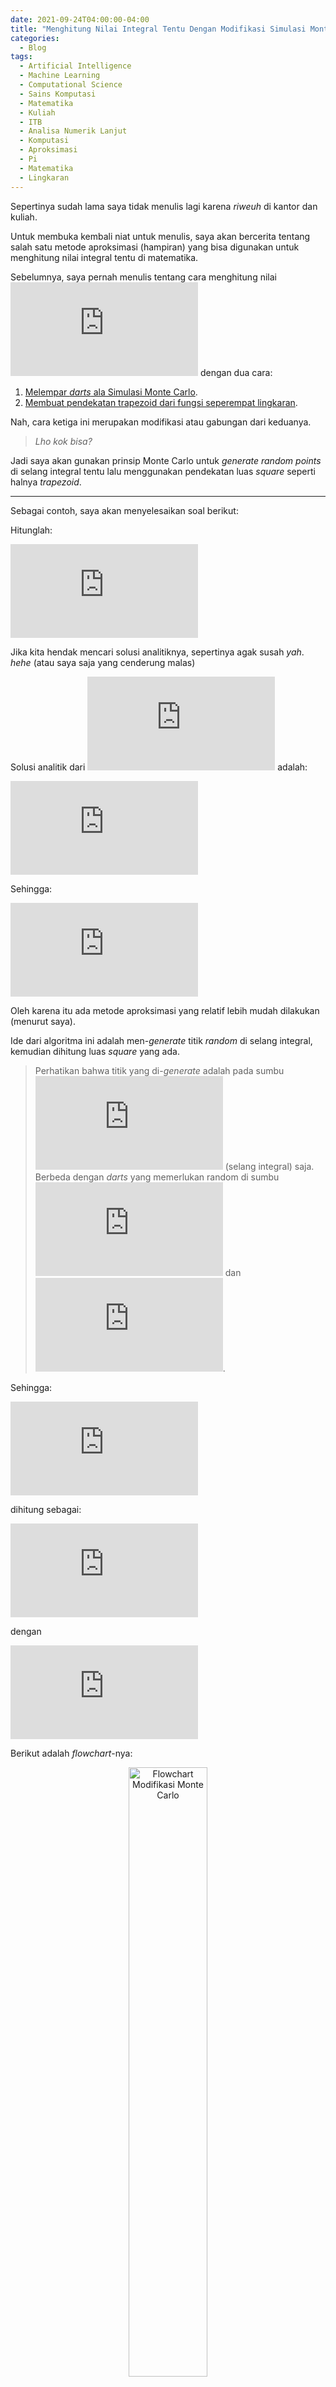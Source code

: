 ```yaml
---
date: 2021-09-24T04:00:00-04:00
title: "Menghitung Nilai Integral Tentu Dengan Modifikasi Simulasi Monte Carlo"
categories:
  - Blog
tags:
  - Artificial Intelligence
  - Machine Learning
  - Computational Science
  - Sains Komputasi
  - Matematika
  - Kuliah
  - ITB
  - Analisa Numerik Lanjut
  - Komputasi
  - Aproksimasi
  - Pi
  - Matematika
  - Lingkaran
---
```


Sepertinya sudah lama saya tidak menulis lagi karena *riweuh* di kantor
dan kuliah.

Untuk membuka kembali niat untuk menulis, saya akan bercerita tentang
salah satu metode aproksimasi (hampiran) yang bisa digunakan untuk
menghitung nilai integral tentu di matematika.

Sebelumnya, saya pernah menulis tentang cara menghitung nilai
![\\pi](https://latex.codecogs.com/png.latex?%5Cpi "\pi") dengan dua
cara:

1.  [Melempar *darts* ala Simulasi Monte
    Carlo](https://ikanx101.com/blog/hitung-pi/).
2.  [Membuat pendekatan trapezoid dari fungsi seperempat
    lingkaran](https://ikanx101.com/blog/pi-trapezoid/).

Nah, cara ketiga ini merupakan modifikasi atau gabungan dari keduanya.

> *Lho kok bisa?*

Jadi saya akan gunakan prinsip Monte Carlo untuk *generate random
points* di selang integral tentu lalu menggunakan pendekatan luas
*square* seperti halnya *trapezoid*.

------------------------------------------------------------------------

Sebagai contoh, saya akan menyelesaikan soal berikut:

Hitunglah:

![f(x) = \\int\_2^3 (x^2 + 4x \\sin{x}) dx](https://latex.codecogs.com/png.latex?f%28x%29%20%3D%20%5Cint_2%5E3%20%28x%5E2%20%2B%204x%20%5Csin%7Bx%7D%29%20dx "f(x) = \int_2^3 (x^2 + 4x \sin{x}) dx")

Jika kita hendak mencari solusi analitiknya, sepertinya agak susah
*yah*. *hehe* (atau saya saja yang cenderung malas)

Solusi analitik dari
![f(x) = \\int (x^2 + 4x \\sin{x}) dx](https://latex.codecogs.com/png.latex?f%28x%29%20%3D%20%5Cint%20%28x%5E2%20%2B%204x%20%5Csin%7Bx%7D%29%20dx "f(x) = \int (x^2 + 4x \sin{x}) dx")
adalah:

![F(x) = \\frac{x^3}{3} - 4x \\cos{x} + 4 \\sin{x}](https://latex.codecogs.com/png.latex?F%28x%29%20%3D%20%5Cfrac%7Bx%5E3%7D%7B3%7D%20-%204x%20%5Ccos%7Bx%7D%20%2B%204%20%5Csin%7Bx%7D "F(x) = \frac{x^3}{3} - 4x \cos{x} + 4 \sin{x}")

Sehingga:

![\\int\_2^3 (x^2 + 4x \\sin{x}) dx \\approx 11.811358925](https://latex.codecogs.com/png.latex?%5Cint_2%5E3%20%28x%5E2%20%2B%204x%20%5Csin%7Bx%7D%29%20dx%20%5Capprox%2011.811358925 "\int_2^3 (x^2 + 4x \sin{x}) dx \approx 11.811358925")

Oleh karena itu ada metode aproksimasi yang relatif lebih mudah
dilakukan (menurut saya).

Ide dari algoritma ini adalah men-*generate* titik *random* di selang
integral, kemudian dihitung luas *square* yang ada.

> Perhatikan bahwa titik yang di-*generate* adalah pada sumbu
> ![x](https://latex.codecogs.com/png.latex?x "x") (selang integral)
> saja. Berbeda dengan *darts* yang memerlukan random di sumbu
> ![x](https://latex.codecogs.com/png.latex?x "x") dan
> ![y](https://latex.codecogs.com/png.latex?y "y").

Sehingga:

![I = \\int\_z^b f(x)dx](https://latex.codecogs.com/png.latex?I%20%3D%20%5Cint_z%5Eb%20f%28x%29dx "I = \int_z^b f(x)dx")

dihitung sebagai:

![&lt;F^N&gt; = \\frac{b-a}{N+1} \\sum\_{i=0}^N f(a + (b-a) \\xi\_i)](https://latex.codecogs.com/png.latex?%3CF%5EN%3E%20%3D%20%5Cfrac%7Bb-a%7D%7BN%2B1%7D%20%5Csum_%7Bi%3D0%7D%5EN%20f%28a%20%2B%20%28b-a%29%20%5Cxi_i%29 "<F^N> = \frac{b-a}{N+1} \sum_{i=0}^N f(a + (b-a) \xi_i)")

dengan

![\\xi\_i \\text{ adalah random number antara 0 dan 1}](https://latex.codecogs.com/png.latex?%5Cxi_i%20%5Ctext%7B%20adalah%20random%20number%20antara%200%20dan%201%7D "\xi_i \text{ adalah random number antara 0 dan 1}")

Berikut adalah *flowchart*-nya:

<div class="figure" style="text-align: center">

<img src="https://raw.githubusercontent.com/ikanx101/ikanx101.github.io/master/_posts/Monte%20Carlo/Integral/squre_files/figure-gfm/unnamed-chunk-1-1.png" alt="Flowchart Modifikasi Monte Carlo" width="50%" />
<p class="caption">
Flowchart Modifikasi Monte Carlo
</p>

</div>

Berdasarkan *flowchart* di atas, berikut adalah *function* di **R**
-nya:

``` r
modif_monte = function(f,x1,x2,N){
  # set template terlebih dahulu
  hasil = c()
  
  # kita akan ulang proses ini 100 kali untuk N titik
  for(ikang in 1:100){
    # generating random number
    x = runif(N,x1,x2)
    # hitung f(x)
    f_x = f(x)
    # hitung luas
    luas = (x2-x1) * f_x
    mean_luas = mean(luas)
    hasil[ikang] = mean_luas
  }
  # mean luas
  output = mean(hasil)
  # output
  return(output)
  }
```

> *Simple* kan?

Oke, sebelum menyelesaikannya dengan fungsi di atas, saya akan berikan
ilustrasi sebagai berikut:

![](https://raw.githubusercontent.com/ikanx101/ikanx101.github.io/master/_posts/Monte%20Carlo/Integral/squre_files/figure-gfm/unnamed-chunk-3-1.png)<!-- -->

Di atas adalah grafik dari
![f(x)](https://latex.codecogs.com/png.latex?f%28x%29 "f(x)"). Metode
ini bertujuan untuk men-*generate* **satu** random titik di antara
selang
![\[2,3\]](https://latex.codecogs.com/png.latex?%5B2%2C3%5D "[2,3]")
(misal saya tuliskan sebagai
![x\_i](https://latex.codecogs.com/png.latex?x_i "x_i") kemudian
dihitung nilai
![f(x\_i)](https://latex.codecogs.com/png.latex?f%28x_i%29 "f(x_i)").

Contoh:

Saya akan *generate* satu titik sebagai berikut:

![](https://raw.githubusercontent.com/ikanx101/ikanx101.github.io/master/_posts/Monte%20Carlo/Integral/squre_files/figure-gfm/unnamed-chunk-4-1.png)<!-- -->

Dari titik tersebut, saya akan buat garis sehingga terbentuklah sebuah
*square*:

![](https://raw.githubusercontent.com/ikanx101/ikanx101.github.io/master/_posts/Monte%20Carlo/Integral/squre_files/figure-gfm/unnamed-chunk-5-1.png)<!-- -->

Kelak kita akan menghitung luas dari *square* tersebut.

Semakin banyak kita *generate* titiknya, kita bisa menghitung rata-rata
luas dari *squares* tersebut. Nilai rata-rata tersebut akan dijadikan
hampiran integral tentu.

Berikut adalah nilai hampirannya untuk berbagai banyak titik yang
di-*generate*:

|   N    | Solusi Aproksimasi | Selisih dengan Nilai Eksak |
|:------:|:------------------:|:--------------------------:|
|   10   |      11.78907      |         0.0222857          |
|  100   |      11.80707      |         0.0042907          |
|  500   |      11.81512      |         0.0037561          |
|  750   |      11.81119      |         0.0001678          |
|  1000  |      11.81079      |         0.0005681          |
|  5000  |      11.81043      |         0.0009298          |
|  7500  |      11.81094      |         0.0004159          |
| 10000  |      11.81127      |         0.0000927          |
| 25000  |      11.81206      |         0.0007033          |
| 50000  |      11.81161      |         0.0002520          |
| 100000 |      11.81105      |         0.0003059          |
| 250000 |      11.81138      |         0.0000242          |
| 500000 |      11.81129      |         0.0000719          |
| 750000 |      11.81142      |         0.0000590          |

Hasil Perbandingan Solusi Numerik dan Eksak

Untuk setiap banyak titik, prosesnya saya ulangi hingga 100 kali agar
lebih konvergen ke hasilnya.

Terlihat bahwa nilai hampirannya sudah **sangat dekat** dengan nilai
eksaknya.

------------------------------------------------------------------------

`if you find thsi article helpful, support this blog by clicking the ads.`
